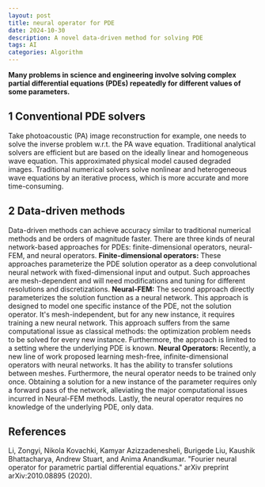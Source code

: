 ```yaml
---
layout: post
title: neural operator for PDE
date: 2024-10-30
description: A novel data-driven method for solving PDE
tags: AI
categories: Algorithm
---
```


**Many problems in science and engineering involve solving complex partial differential equations (PDEs) repeatedly for different values of some parameters.**

## 1 Conventional PDE solvers
Take photoacoustic (PA) image reconstruction for example, one needs to solve the inverse problem w.r.t. the PA wave equation. Tradiitional analytical solvers are efficient but are based on the ideally linear and homogeneous wave equation. This approximated physical model caused degraded images. Traditional numerical solvers solve nonlinear and heterogeneous wave equations by an iterative process, which is more accurate and more time-consuming.

## 2 Data-driven methods
Data-driven methods can achieve accuracy similar to traditional numerical methods and be orders of magnitude faster. There are three kinds of neural network-based approaches for PDEs: finite-dimensional operators, neural-FEM, and neural operators.
**Finite-dimensional operators:** These approaches parameterize the PDE solution operator as a deep convolutional neural network with fixed-dimensional input and output. Such approaches are mesh-dependent and will need modifications and tuning for different resolutions and discretizations.
**Neural-FEM:** The second approach directly parameterizes the solution function as a neural network. This approach is designed to model one specific instance of the PDE, not the solution operator. It's mesh-independent, but for any new instance, it requires training a new neural network. This approach suffers from the same computational issue as classical methods: the optimization problem needs to be solved for every new instance. Furthermore, the approach is limited to a setting where the underlying PDE is known.
**Neural Operators:** Recently, a new line of work proposed learning mesh-free, infinite-dimensional operators with neural networks. It has the ability to transfer solutions between meshes. Furthermore, the neural operator needs to be trained only once. Obtaining a solution for a new instance of the parameter requires only a forward pass of the network, alleviating the major computational issues incurred in Neural-FEM methods. Lastly, the neural operator requires no knowledge of the underlying PDE, only data.

## References
Li, Zongyi, Nikola Kovachki, Kamyar Azizzadenesheli, Burigede Liu, Kaushik Bhattacharya, Andrew Stuart, and Anima Anandkumar. "Fourier neural operator for parametric partial differential equations." arXiv preprint arXiv:2010.08895 (2020).